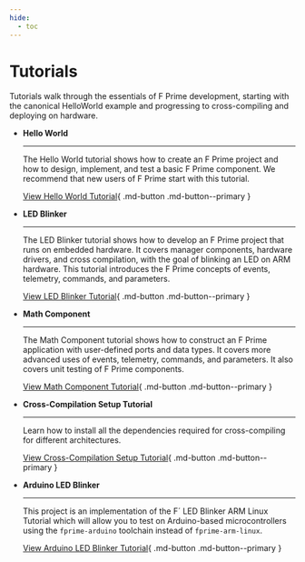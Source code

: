 ```yaml
---
hide:
  - toc
---
```


# Tutorials

Tutorials walk through the essentials of F Prime development, starting with the canonical HelloWorld example and progressing to cross-compiling and deploying on hardware.

<div class="grid cards" markdown>

-   <span class="card-title">__Hello World__</span>

    ---

    The Hello World tutorial shows how to create an F Prime project and how to design, implement, and test a basic F Prime component. We recommend that new users of F Prime start with this tutorial.

    [View Hello World Tutorial](../../tutorials-hello-world/docs/hello-world.md){ .md-button .md-button--primary }

-   <span class="card-title">__LED Blinker__</span>

    ---

    The LED Blinker tutorial shows how to develop an F Prime project that runs on embedded hardware. It covers manager components, hardware drivers, and cross compilation, with the goal of blinking an LED on ARM hardware. This tutorial introduces the F Prime concepts of events, telemetry, commands, and parameters.

    [View LED Blinker Tutorial](../../tutorials-led-blinker/docs/led-blinker.md){ .md-button .md-button--primary }

-   <span class="card-title">__Math Component__</span>

    ---

    The Math Component tutorial shows how to construct an F Prime application with user-defined ports and data types. It covers more advanced uses of events, telemetry, commands, and parameters. It also covers unit testing of F Prime components.

    [View Math Component Tutorial](../../tutorials-math-component/docs/math-component.md){ .md-button .md-button--primary }

-   <span class="card-title">__Cross-Compilation Setup Tutorial__</span>

    ---

    Learn how to install all the dependencies required for cross-compiling for different architectures.

    [View Cross-Compilation Setup Tutorial](cross-compilation.md){ .md-button .md-button--primary }

-   <span class="card-title">__Arduino LED Blinker__</span>

    ---

    This project is an implementation of the F´ LED Blinker ARM Linux Tutorial which will allow you to test on Arduino-based microcontrollers using the `fprime-arduino` toolchain instead of `fprime-arm-linux`.

    [View Arduino LED Blinker Tutorial](../../tutorials-arduino-led-blinker/docs/arduino-led-blinker.md){ .md-button .md-button--primary }


</div>
